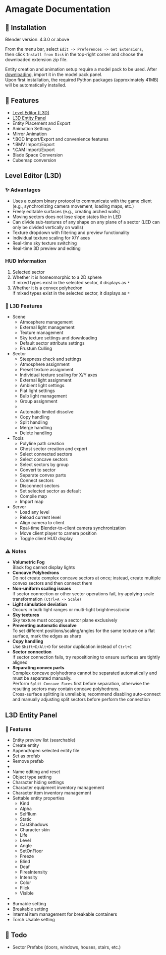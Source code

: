 # Amagate Documentation

## 📖 Installation

Blender version: 4.3.0 or above

From the menu bar, select `Edit -> Preferences -> Get Extensions`,  
then click `Install from Disk` in the top-right corner and choose the downloaded extension zip file.

Entity creation and animation setup require a model pack to be used. After [downloading](https://github.com/Sryml/Amagate/releases/tag/1.4.0), import it in the model pack panel.  
Upon first installation, the required Python packages (approximately 41MB) will be automatically installed.

## 🌠 Features

- [Level Editor (L3D)](#level-editor-l3d)
- [L3D Entity Panel](#l3d-entity-panel)
- Entity Placement and Export
- Animation Settings
- Mirror Animation
- \*.BOD Import/Export and convenience features
- \*.BMV Import/Export
- \*.CAM Import/Export
- Blade Space Conversion
- Cubemap conversion

## Level Editor (L3D)

### ✨ Advantages

- Uses a custom binary protocol to communicate with the game client (e.g., synchronizing camera movement, loading maps, etc.)
- Freely editable surfaces (e.g., creating arched walls)
- Moving sectors does not lose slope states like in LED
- Can divide sub-textures of any shape on any plane of a sector (LED can only be divided vertically on walls)
- Texture dropdown with filtering and preview functionality
- Individual texture scaling for X/Y axes
- Real-time sky texture switching
- Real-time 3D preview and editing

### HUD Information

1. Selected sector
2. Whether it is homeomorphic to a 2D sphere  
   If mixed types exist in the selected sector, it displays as `*`
3. Whether it is a convex polyhedron  
   If mixed types exist in the selected sector, it displays as `*`

### 🌟 L3D Features

- Scene
  - Atmosphere management
  - External light management
  - Texture management
  - Sky texture settings and downloading
  - Default sector attribute settings
  - Frustum Culling
- Sector
  - Steepness check and settings
  - Atmosphere assignment
  - Preset texture assignment
  - Individual texture scaling for X/Y axes
  - External light assignment
  - Ambient light settings
  - Flat light settings
  - Bulb light management
  - Group assignment
  -
  - Automatic limited dissolve
  - Copy handling
  - Split handling
  - Merge handling
  - Delete handling
- Tools
  - Polyline path creation
  - Ghost sector creation and export
  - Select connected sectors
  - Select concave sectors
  - Select sectors by group
  - Convert to sector
  - Separate convex parts
  - Connect sectors
  - Disconnect sectors
  - Set selected sector as default
  - Compile map
  - Import map
- Server
  - Load any level
  - Reload current level
  - Align camera to client
  - Real-time Blender-to-client camera synchronization
  - Move client player to camera position
  - Toggle client HUD display

### ⚠️ Notes

- **Volumetric Fog**  
  Black fog cannot display lights
- **Concave Polyhedrons**  
  Do not create complex concave sectors at once; instead, create multiple convex sectors and then connect them
- **Non-uniform scaling issues**  
  If sector connection or other sector operations fail, try applying scale transformation `(Ctrl+A -> Scale)`
- **Light simulation deviation**  
  Occurs in bulb light ranges or multi-light brightness/color
- **Sky textures**  
  Sky texture must occupy a sector plane exclusively
- **Preventing automatic dissolve**  
  To set different positions/scaling/angles for the same texture on a flat surface, mark the edges as sharp
- **Copy handling**  
  Use `Shift+D/Alt+D` for sector duplication instead of `Ctrl+C`
- **Sector connection**  
  If sector connection fails, try repositioning to ensure surfaces are tightly aligned
- **Separating convex parts**  
  Complex concave polyhedrons cannot be separated automatically and must be separated manually.  
  Perform `Split Concave Faces` first before separation, otherwise the resulting sectors may contain concave polyhedrons.  
  Cross-surface splitting is unreliable; recommend disabling auto-connect and manually adjusting split sectors before perform the connection

## L3D Entity Panel

### 🌟 Features

- Entity preview list (searchable)
- Create entity
- Append/open selected entity file
- Set as prefab
- Remove prefab
-
- Name editing and reset
- Object type setting
- Character hiding settings
- Character equipment inventory management
- Character item inventory management
- Settable entity properties
  - Kind
  - Alpha
  - SelfIlum
  - Static
  - CastShadows
  - Character skin
  - Life
  - Level
  - Angle
  - SetOnFloor
  - Freeze
  - Blind
  - Deaf
  - FiresIntensity
  - Intensity
  - Color
  - Flick
  - Visible
-
- Burnable setting
- Breakable setting
- Internal item management for breakable containers
- Torch Usable setting

## 📝 Todo

- Sector Prefabs (doors, windows, houses, stairs, etc.)
